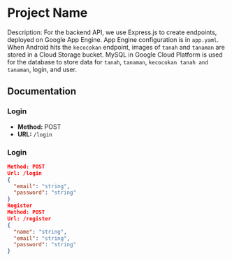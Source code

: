 # Project Name

Description: For the backend API, we use Express.js to create endpoints, deployed on Google App Engine. App Engine configuration is in `app.yaml`. When Android hits the `kecocokan` endpoint, images of `tanah` and `tanaman` are stored in a Cloud Storage bucket. MySQL in Google Cloud Platform is used for the database to store data for `tanah`, `tanaman`, `kecocokan tanah and tanaman`, login, and user.

## Documentation

### Login

- **Method:** POST
- **URL:** `/login`

### Login
```json
Method: POST
Url: /login
{
  "email": "string",
  "password": "string"
}
Register
Method: POST
Url: /register
{
  "name": "string",
  "email": "string",
  "password": "string"
}
